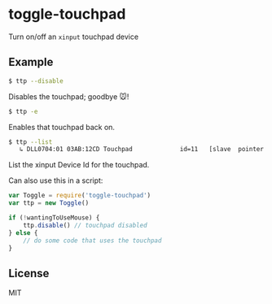 # toggle-touchpad
Turn on/off an `xinput` touchpad device

## Example

```bash
$ ttp --disable
```
Disables the touchpad; goodbye :mouse:!


```bash
$ ttp -e
```
Enables that touchpad back on. 

```bash
$ ttp --list
   ↳ DLL0704:01 03AB:12CD Touchpad             id=11   [slave  pointer  (2)]
```
List the xinput Device Id for the touchpad.

Can also use this in a script:
```javascript
var Toggle = require('toggle-touchpad')
var ttp = new Toggle()

if (!wantingToUseMouse) {
    ttp.disable() // touchpad disabled
} else {
    // do some code that uses the touchpad
}
```

## License
MIT
